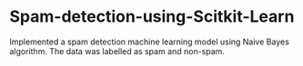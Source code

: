 # Spam-detection-using-Scitkit-Learn
Implemented a spam detection machine learning model using Naive Bayes algorithm. The data was labelled as spam and non-spam. 
